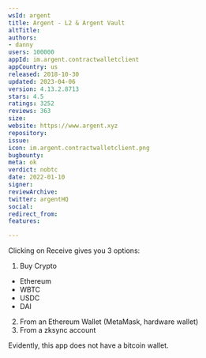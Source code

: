 ```yaml
---
wsId: argent
title: Argent - L2 & Argent Vault
altTitle: 
authors:
- danny
users: 100000
appId: im.argent.contractwalletclient
appCountry: us
released: 2018-10-30
updated: 2023-04-06
version: 4.13.2.8713
stars: 4.5
ratings: 3252
reviews: 363
size: 
website: https://www.argent.xyz
repository: 
issue: 
icon: im.argent.contractwalletclient.png
bugbounty: 
meta: ok
verdict: nobtc
date: 2022-01-10
signer: 
reviewArchive: 
twitter: argentHQ
social: 
redirect_from: 
features: 

---
```


Clicking on Receive gives you 3 options:

1. Buy Crypto
 - Ethereum
 - WBTC 
 - USDC
 - DAI
2. From an Ethereum Wallet (MetaMask, hardware wallet)
3. From a zksync account

Evidently, this app does not have a bitcoin wallet.